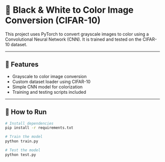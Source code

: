 # 🎨 Black & White to Color Image Conversion (CIFAR-10)

This project uses PyTorch to convert grayscale images to color using a Convolutional Neural Network (CNN). It is trained and tested on the CIFAR-10 dataset.

---

## 🔧 Features

- Grayscale to color image conversion
- Custom dataset loader using CIFAR-10
- Simple CNN model for colorization
- Training and testing scripts included

---

## 🚀 How to Run

```bash
# Install dependencies
pip install -r requirements.txt

# Train the model
python train.py

# Test the model
python test.py
